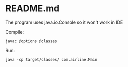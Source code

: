 # README.md
The program uses java.io.Console so it won't work in IDE

Compile:
```
javac @options @classes
```
Run:
```
java -cp target/classes/ com.airline.Main
```
